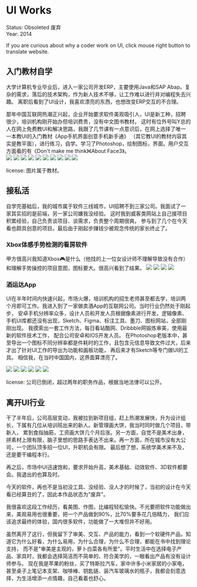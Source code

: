 UI Works
===
Status: Obsoleted 废弃  
Year: 2014  

If you are curious about why a coder work on UI, click mouse right button to translate website.  


## 入门教材自学
大学计算机专业毕业后，进入一家公司开发ERP，主要使用Java和SAP Abap。复杂的需求，落后的技术架构，作为新人技术不够，让工作难以进行并对编程失去兴趣。
离职后看到了UI设计，我喜欢漂亮的东西，也想改变ERP交互的不合理。  

那年中国互联网热潮正兴起，企业开始要求软件美观吸引人，UI是新工种，招聘很少，培训机构刚开始办但培训费贵，没有中文图书教材。
这时有位外号叫Y总的人在网上免费教UI和解决思路，我跟了几节课有一点意识后，在网上选择了唯一一本教UI的入门教材《App手机界面创意手机新手通》
（其它教UI的教材内容其实是教平面），进行练习，自学。学习了Photoshop，绘制图标，界面。用户交互方面看的有《Don't make me think》《About Face3》。  
![](./README_IMG/novice/1-radio.jpg)
![](./README_IMG/novice/2-camera.jpg)
![](./README_IMG/novice/2-document.jpg)
![](./README_IMG/novice/3-fm_player.jpg)
![](./README_IMG/novice/4-ios_player_yui.jpg)
![](./README_IMG/novice/5-secure4.jpg)
![](./README_IMG/novice/6-secure6.jpg)
![](./README_IMG/novice/7-teacup.jpg)
![](./README_IMG/novice/8-weather.jpg)
![](./README_IMG/novice/9-weather2.jpg)

license: 图片属于教材。

## 接私活
自学完基础后，我的城市属于软件三线城市，UI招聘不到三家公司。我面试了一家其实招的是前端，另一家公司嫌我没经验。
这时我到威客类网站上自己接项目积累经验，自己负责谈项目、谈需求，负责整个周期很爽。
参与到了几个在今天看也颇具创意的项目。最后由于刚起步赚钱少被观念传统的家长终止了。  

### Xbox体感手势检测的看房软件
甲方很高兴我知道Xbox🎮是什么（他找的上一位女设计师不理解导致没有合作）和理解手势操控的项目意图，图标要大。很高兴看到了结果。
![](./README_IMG/house_display/1-cover.jpg)
![](./README_IMG/house_display/2-home.jpg)
![](./README_IMG/house_display/3-result.jpg)
![](./README_IMG/house_display/4-result2.jpg)

### 酒运达App
UI在半年时间内快速兴起，市场火爆，培训机构的招生老师甚至都去学，培训两个月即可工作。我进入到了一家做卖酒App的互联网公司。当时行业仍然处于刚起步，
安卓手机分辨率众多，设计人员和开发人员根据像素进行开发，逻辑像素、手机UI库都还没有出现，Sketch、Figma、标注工具、墨刀、图标网站，全部刚刚出现。
我摸索出一套工作方法，每日看站酷网、Dribbble网锻炼审美，使用最新的软件技术工作， 配合公司安卓和IOS开发人员。
在Photoshop老版本中，甚至导出一个图标不同分辨率都是件耗时的工作，且包含元信息导致文件过大，后来才出了针对UI工作的导出为功能和画板功能，
再后来才有Sketch等专门做UI的工具。 相信我，在当时中国国内，这界面算漂亮了。  

![](./README_IMG/wine_delivery/1-homepage.jpg)
![](./README_IMG/wine_delivery/2-ios_ticket_spec.png)
![](./README_IMG/wine_delivery/3-discover.jpg)
![](./README_IMG/wine_delivery/4-commit_order_spec.png)
![](./README_IMG/wine_delivery/5-profile.png)
![](./README_IMG/wine_delivery/6-psd_files.png)

license: 公司已倒闭，超过两年的职务作品，根据当地法律可以公开。

## 离开UI行业
干了半年后，公司高层变动，我被拉到新项目组，赶上热潮发展快，升为设计组长，下属有几位从培训班出来的新人。新管理画大饼，我当时同时做几个项目，带新人，
累到食指抽筋，工资画大饼几个月后涨。另一方面，自觉不是美术出身，拼素材上限有限，脑子里想的思路手表达不出来。再一方面，所在城市没有大公司，一个团队顶多招一位UI，升职机会有限。
最后想了想，系统学美术来不及，还是要干编程本行。  

再之后，市场中UI迅速饱和，要求开始升高，美术基础、动效软件、3D软件都要会。我退出的也算及时。  

今天的软件，再也不是当初没工具、没经验、没人才的时候了，当初的设计在今天看已经算丑的了，因此本作品状态为"废弃"。

我很喜欢这段工作经历，看美图、作图，比编程轻松愉快。不光要把软件功能做出来，美观易用也很重要，把一个产品做到90%，比70%要多花几倍精力，
我们应该追求最终的体验，国内很多软件，功能做了一大堆但并不好用。  

虽然离开了这行，但我留下了审美、交互、产品的能力，看到一个软硬件产品，知道它为什么好看，为什么易用，为什么合理，为什么不合理，都能在书中找到理论支持，
而不是"审美是主观的，萝卜白菜各有所爱"。平时生活中在选择电子产品、家具时，我都会选择简洁而不简单的、符合美学的，一眼看出产品有没有设计师参与。
现在我是苹果的粉丝，买了特斯拉汽车，家中许多小米家居的小家电，甚至桌子上笔记本支架、咖啡棒、钥匙链、装汽车玻璃水的瓶子，我都会刻意选择，为生活增添一点情趣，自己看着也舒心。